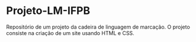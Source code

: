 # Projeto-LM-IFPB
Repositório de um projeto da cadeira de linguagem de marcação. O projeto consiste na criação de um site usando HTML e CSS.
#
